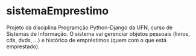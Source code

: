 # sistemaEmprestimo
Projeto da disciplina Programção Python-Django da UFN, curso de Sistemas de Informação. O sistema vai gerenciar objetos pessoais (livros, cds, dvds, ...) e histórico de empréstimos (quem com o que está emprestado).
